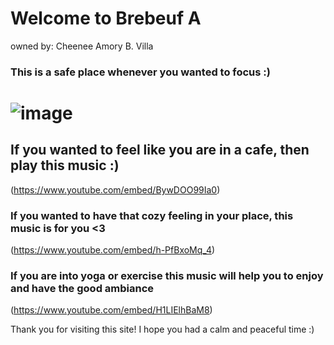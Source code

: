 # Welcome to Brebeuf A
owned by: Cheenee Amory B. Villa


### This is a safe place whenever you wanted to focus :)

# ![image](https://user-images.githubusercontent.com/99943388/159409471-d3887f69-6709-400e-a06d-3222e1006f9c.png)

## If you wanted to feel like you are in a cafe, then play this music :)
(https://www.youtube.com/embed/BywDOO99Ia0)
### If you wanted to have that cozy feeling in your place, this music is for you <3
(https://www.youtube.com/embed/h-PfBxoMq_4)
### If you are into yoga or exercise this music will help you to enjoy and have the good ambiance 
(https://www.youtube.com/embed/H1LIElhBaM8)


Thank you for visiting this site! I hope you had a calm and peaceful time :)


